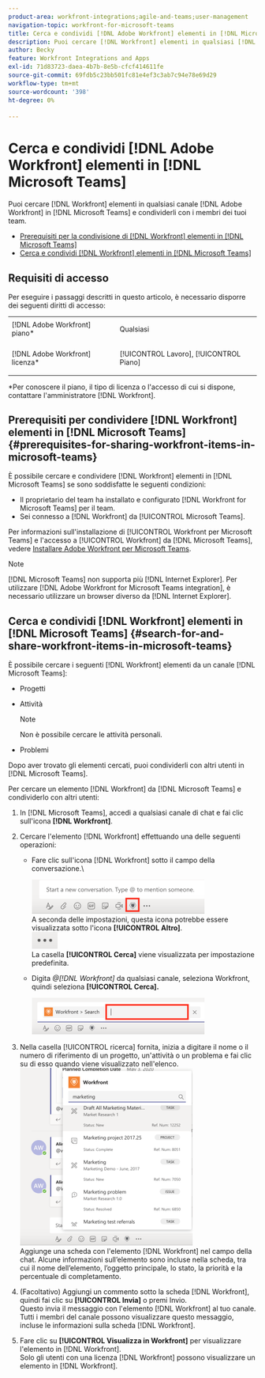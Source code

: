 ```yaml
---
product-area: workfront-integrations;agile-and-teams;user-management
navigation-topic: workfront-for-microsoft-teams
title: Cerca e condividi [!DNL Adobe Workfront] elementi in [!DNL Microsoft Teams]
description: Puoi cercare [!DNL Workfront] elementi in qualsiasi [!DNL Adobe WorkfrontWorkfront] canale in [!DNL Microsoft Teams] e condividerli con i membri dei tuoi team.
author: Becky
feature: Workfront Integrations and Apps
exl-id: 71d83723-daea-4b7b-8e5b-cfcf414611fe
source-git-commit: 69fdb5c23bb501fc81e4ef3c3ab7c94e78e69d29
workflow-type: tm+mt
source-wordcount: '398'
ht-degree: 0%

---
```


# Cerca e condividi [!DNL Adobe Workfront] elementi in [!DNL Microsoft Teams]

<!--

>[!NOTE]
>
>As of July 1, 2025, Microsoft will remove support for the Classic Teams desktop app. As a result, the Workfront integration with Microsoft Teams will not be supported after the Classic Teams desktop app is no longer available.

-->

Puoi cercare [!DNL Workfront] elementi in qualsiasi canale [!DNL Adobe Workfront] in [!DNL Microsoft Teams] e condividerli con i membri dei tuoi team.

* [Prerequisiti per la condivisione di [!DNL Workfront] elementi in [!DNL Microsoft Teams]](#prerequisites-for-sharing-workfront-items-in-microsoft-teams-prerequisites-for-sharing-workfront-items-in-microsoft-teams)
* [Cerca e condividi [!DNL Workfront] elementi in [!DNL Microsoft Teams]](#search-for-and-share-adobe-workfront-items-in-microsoft-teams)

## Requisiti di accesso

Per eseguire i passaggi descritti in questo articolo, è necessario disporre dei seguenti diritti di accesso:

<table style="table-layout:auto"> 
 <col> 
 <col> 
 <tbody> 
  <tr> 
   <td role="rowheader">[!DNL Adobe Workfront] piano*</td> 
   <td> <p>Qualsiasi</p> </td> 
  </tr> 
  <tr> 
   <td role="rowheader">[!DNL Adobe Workfront] licenza*</td> 
   <td> <p>[!UICONTROL Lavoro], [!UICONTROL Piano]</p> </td> 
  </tr> 
 </tbody> 
</table>

&#42;Per conoscere il piano, il tipo di licenza o l&#39;accesso di cui si dispone, contattare l&#39;amministratore [!DNL Workfront].

## Prerequisiti per condividere [!DNL Workfront] elementi in [!DNL Microsoft Teams] {#prerequisites-for-sharing-workfront-items-in-microsoft-teams}

È possibile cercare e condividere [!DNL Workfront] elementi in [!DNL Microsoft Teams] se sono soddisfatte le seguenti condizioni:

* Il proprietario del team ha installato e configurato [!DNL Workfront for Microsoft Teams] per il team.
* Sei connesso a [!DNL Workfront] da [!UICONTROL Microsoft Teams].

Per informazioni sull&#39;installazione di [!UICONTROL Workfront per Microsoft Teams] e l&#39;accesso a [!UICONTROL Workfront] da [!DNL Microsoft Teams], vedere [Installare Adobe Workfront per Microsoft Teams](../../workfront-integrations-and-apps/using-workfront-with-microsoft-teams/install-workfront-ms-teams.md).

>[!NOTE]
>
>[!DNL Microsoft Teams] non supporta più [!DNL Internet Explorer]. Per utilizzare [!DNL Adobe Workfront for Microsoft Teams integration], è necessario utilizzare un browser diverso da [!DNL Internet Explorer].


## Cerca e condividi [!DNL Workfront] elementi in [!DNL Microsoft Teams] {#search-for-and-share-workfront-items-in-microsoft-teams}

È possibile cercare i seguenti [!DNL Workfront] elementi da un canale [!DNL Microsoft Teams]:

* Progetti
* Attività

  >[!NOTE]
  >
  >Non è possibile cercare le attività personali.

* Problemi

Dopo aver trovato gli elementi cercati, puoi condividerli con altri utenti in [!DNL Microsoft Teams].

Per cercare un elemento [!DNL Workfront] da [!DNL Microsoft Teams] e condividerlo con altri utenti:

1. In [!DNL Microsoft Teams], accedi a qualsiasi canale di chat e fai clic sull&#39;icona **[!DNL Workfront]**.
1. Cercare l&#39;elemento [!DNL Workfront] effettuando una delle seguenti operazioni:

   * Fare clic sull&#39;icona [!DNL Workfront] sotto il campo della conversazione.\

     ![ms_teams_workfront_pinned_icon_highlight.png](assets/ms-teams-workfront-pinned-icon-highlight-350x69.png)\
      A seconda delle impostazioni, questa icona potrebbe essere visualizzata sotto l&#39;icona **[!UICONTROL Altro]**.\
      ![altro_icona.png](assets/more-icon-52x34.png)\
      La casella **[!UICONTROL Cerca]** viene visualizzata per impostazione predefinita.

   * Digita *@[!DNL Workfront]* da qualsiasi canale, seleziona Workfront, quindi seleziona **[!UICONTROL Cerca].**

     ![ms_teams_search_from_command.png](assets/ms-teams-search-from-command-350x74.png)

1. Nella casella [!UICONTROL ricerca] fornita, inizia a digitare il nome o il numero di riferimento di un progetto, un&#39;attività o un problema e fai clic su di esso quando viene visualizzato nell&#39;elenco.\
   ![ms_teams_search_for_items.png](assets/ms-teams-searching-for-items-350x359.png)\
   Aggiunge una scheda con l&#39;elemento [!DNL Workfront] nel campo della chat. Alcune informazioni sull’elemento sono incluse nella scheda, tra cui il nome dell’elemento, l’oggetto principale, lo stato, la priorità e la percentuale di completamento.

1. (Facoltativo) Aggiungi un commento sotto la scheda [!DNL Workfront], quindi fai clic su **[!UICONTROL Invia]** o premi Invio.\
   Questo invia il messaggio con l&#39;elemento [!DNL Workfront] al tuo canale.\
   Tutti i membri del canale possono visualizzare questo messaggio, incluse le informazioni sulla scheda [!DNL Workfront].

1. Fare clic su **[!UICONTROL Visualizza in Workfront]** per visualizzare l&#39;elemento in [!DNL Workfront].\
   Solo gli utenti con una licenza [!DNL Workfront] possono visualizzare un elemento in [!DNL Workfront].
